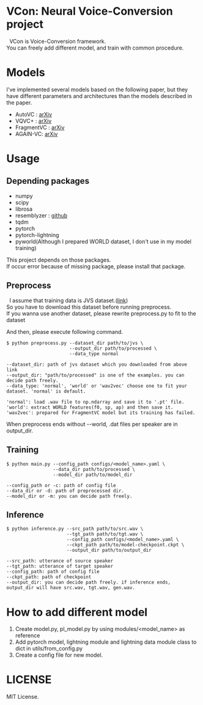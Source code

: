 # VCon: Neural Voice-Conversion project
&nbsp; VCon is Voice-Conversion framework.  
You can freely add different model, and train with common procedure.

# Models
I've implemented several models based on the following paper,
but they have different parameters and architectures than the models described in the paper.

- AutoVC : [arXiv](https://arxiv.org/abs/1905.05879)
- VQVC+ : [arXiv](https://arxiv.org/abs/2006.04154)
- FragmentVC : [arXiv](https://arxiv.org/abs/2010.14150)
- AGAIN-VC: [arXiv](https://arxiv.org/abs/2011.00316)

# Usage

## Depending packages

- numpy
- scipy
- librosa
- resemblyzer : [github](https://github.com/resemble-ai/Resemblyzer)
- tqdm
- pytorch
- pytorch-lightning
- pyworld(Although I prepared WORLD dataset, I don't use in my model training)

This project depends on those packages.  
If occur error because of missing package, please install that package.

## Preprocess
&nbsp; I assume that training data is JVS dataset.([link](https://sites.google.com/site/shinnosuketakamichi/research-topics/jvs_corpus))  
So you have to download this dataset before running preprocess.  
If you wanna use another dataset, please rewrite preprocess.py to fit to the dataset

And then, please execute following command.

```
$ python preprocess.py --dataset_dir path/to/jvs \
                       --output_dir path/to/processed \
                       --data_type normal

--dataset_dir: path of jvs dataset which you downloaded from above link
--output_dir: "path/to/processed" is one of the examples. you can decide path freely.
--data_type: 'normal', 'world' or 'wav2vec' choose one to fit your dataset. 'normal' is default. 

'normal': load .wav file to np.ndarray and save it to '.pt' file.
'world': extract WORLD features(f0, sp, ap) and then save it.
'wav2vec': prepared for FragmentVC model but its training has failed.
```

When preprocess ends without --world, .dat files per speaker are in output_dir.

## Training

```
$ python main.py --config_path configs/<model_name>.yaml \
                 --data_dir path/to/processed \
                 --model_dir path/to/model_dir

--config_path or -c: path of config file
--data_dir or -d: path of preprocessed dir.
--model_dir or -m: you can decide path freely.
```

## Inference

```
$ python inference.py --src_path path/to/src.wav \
                      --tgt_path path/to/tgt.wav \
                      --config_path configs/<model_name>.yaml \
                      --ckpt_path path/to/model-checkpoint.ckpt \
                      --output_dir path/to/output_dir

--src_path: utterance of source speaker
--tgt_path: utterance of target speaker
--config_path: path of config file
--ckpt_path: path of checkpoint
--output_dir: you can decide path freely. if inference ends, output_dir will have src.wav, tgt.wav, gen.wav.
```

# How to add different model
1. Create model.py, pl_model.py by using modules/<model_name> as reference
2. Add pytorch model, lightning module and lightning data module class to dict in utils/from_config.py
3. Create a config file for new model.

# LICENSE
MIT License.